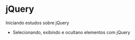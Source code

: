 # jQuery
Iniciando estudos sobre jQuery
<ul>
    <li>Selecionando, exibindo e ocultano elementos com jQuery</li>
</ul>